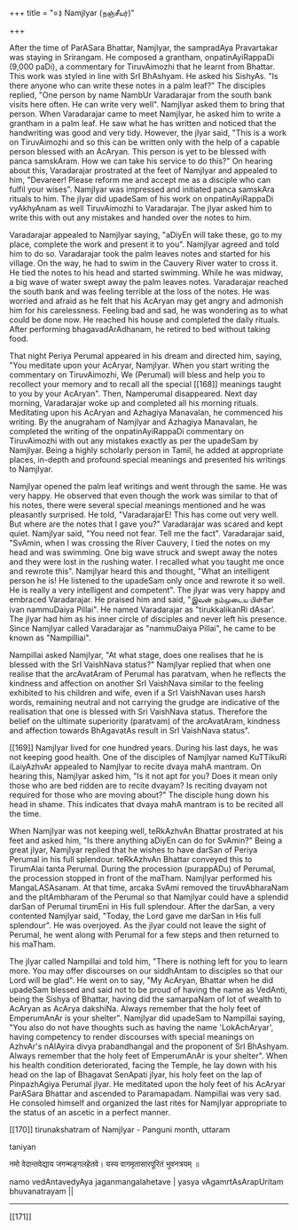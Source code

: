 +++
title = "०३ NamjIyar (நஞ்சீயர்)"

+++

After the time of ParASara Bhattar, NamjIyar, the sampradAya Pravartakar was staying in Srirangam. He composed a grantham, onpatinAyiRappaDi (9,000 paDi), a commentary for TiruvAimozhi that he learnt from Bhattar. This work was styled in line with SrI BhAshyam. He asked his SishyAs. "Is there anyone who can write these notes in a palm leaf?" The disciples replied, "One person by name NambUr Varadarajar from the south bank visits here often. He can write very well". NamjIyar asked them to bring that person. When Varadarajar came to meet NamjIyar, he asked him to write a grantham in a palm leaf. He saw what he has written and noticed that the handwriting was good and very tidy. However, the jIyar said, "This is a work on TiruvAimozhi and so this can be written only with the help of a capable person blessed with an AcAryan. This person is yet to be blessed with panca samskAram. How we can take his service to do this?" On hearing about this, Varadarajar prostrated at the feet of NamjIyar and appealed to him, "Devareer! Please reform me and accept me as a disciple who can fulfil your wises". NamjIyar was impressed and initiated panca samskAra rituals to him. The jIyar did upadeSam of his work on onpatinAyiRappaDi vyAkhyAnam as well TiruvAimozhi to Varadarajar. The jIyar asked him to write this with out any mistakes and handed over the notes to him.

Varadarajar appealed to NamjIyar saying, "aDiyEn will take these, go to my place, complete the work and present it to you". NamjIyar agreed and told him to do so. Varadarajar took the palm leaves notes and started for his village. On the way, he had to swim in the Cauvery River water to cross it. He tied the notes to his head and started swimming. While he was midway, a big wave of water swept away the palm leaves notes. Varadarajar reached the south bank and was feeling terrible at the loss of the notes. He was worried and afraid as he felt that his AcAryan may get angry and admonish him for his carelessness. Feeling bad and sad, he was wondering as to what could be done now. He reached his house and completed the daily rituals. After performing bhagavadArAdhanam, he retired to bed without taking food.

That night Periya Perumal appeared in his dream and directed him, saying, "You meditate upon your AcAryar, NamjIyar. When you start writing the commentary on TiruvAimozhi, We (Perumal) will bless and help you to recollect your memory and to recall all the special [[168]] meanings taught to you by your AcAryan". Then, Namperumal disappeared. Next day morning, Varadarajar woke up and completed all his morning rituals. Meditating upon his AcAryan and Azhagiya Manavalan, he commenced his writing. By the anugraham of NamjIyar and Azhagiya Manavalan, he completed the writing of the onpatinAyiRappaDi commentary on TiruvAimozhi with out any mistakes exactly as per the upadeSam by NamjIyar. Being a highly scholarly person in Tamil, he added at appropriate places, in-depth and profound special meanings and presented his writings to NamjIyar.

NamjIyar opened the palm leaf writings and went through the same. He was very happy. He observed that even though the work was similar to that of his notes, there were several special meanings mentioned and he was pleasantly surprised. He told, "VaradarajarE! This has come out very well. But where are the notes that I gave you?" Varadarajar was scared and kept quiet. NamjIyar said, "You need not fear. Tell me the fact". Varadarajar said, "SvAmin, when I was crossing the River Cauvery, I tied the notes on my head and was swimming. One big wave struck and swept away the notes and they were lost in the rushing water. I recalled what you taught me once and rewrote this". NamjIyar heard this and thought, "What an intelligent person he is! He listened to the upadeSam only once and rewrote it so well. He is really a very intelligent and competent". The jIyar was very happy and embraced Varadarajar. He praised him and said, "இவன் நம்முடைய பிள்ளை ivan nammuDaiya Pillai". He named Varadarajar as "tirukkalikanRi dAsar’. The jIyar had him as his inner circle of disciples and never left his presence. Since NamjIyar called Varadarajar as "nammuDaiya Pillai", he came to be known as "Nampilliai".

Nampillai asked NamjIyar, "At what stage, does one realises that he is blessed with the SrI VaishNava status?" NamjIyar replied that when one realise that the arcAvatAram of Perumal has paratvam, when he reflects the kindness and affection on another SrI VaishNava similar to the feeling exhibited to his children and wife, even if a SrI VaishNavan uses harsh words, remaining neutral and not carrying the grudge are indicative of the realisation that one is blessed with Sri VaishNava status. Therefore the belief on the ultimate superiority (paratvam) of the arcAvatAram, kindness and affection towards BhAgavatAs result in SrI VaishNava status".

[[169]] NamjIyar lived for one hundred years. During his last days, he was not keeping good health. One of the disciples of NamjIyar named KuTTikuRi iLaiyAzhvAr appealed to NamjIyar to recite dvaya mahA mantram. On hearing this, NamjIyar asked him, "Is it not apt for you? Does it mean only those who are bed ridden are to recite dvayam? Is reciting dvayam not required for those who are moving about?" The disciple hung down his head in shame. This indicates that dvaya mahA mantram is to be recited all the time.

When NamjIyar was not keeping well, teRkAzhvAn Bhattar prostrated at his feet and asked him, "Is there anything aDiyEn can do for SvAmin?" Being a great jIyar, NamjIyar replied that he wishes to have darSan of Periya Perumal in his full splendour. teRkAzhvAn Bhattar conveyed this to TirumAlai tanta Perumal. During the procession (purappADu) of Perumal, the procession stopped in front of the maTham. NamjIyar performed his MangaLASAsanam. At that time, arcaka SvAmi removed the tiruvAbharaNam and the pItAmbharam of the Perumal so that NamjIyar could have a splendid darSan of Perumal tirumEni in His full splendour. After the darSan, a very contented NamjIyar said, "Today, the Lord gave me darSan in His full splendour". He was overjoyed. As the jIyar could not leave the sight of Perumal, he went along with Perumal for a few steps and then returned to his maTham.

The jIyar called Nampillai and told him, "There is nothing left for you to learn more. You may offer discourses on our siddhAntam to disciples so that our Lord will be glad". He went on to say, "My AcAryan, Bhattar when he did upadeSam blessed and said not to be proud of having the name as VedAnti, being the Sishya of Bhattar, having did the samarpaNam of lot of wealth to AcAryan as AcArya dakshiNa. Always remember that the holy feet of EmperumAnAr is your shelter". NamjIyar did upadeSam to Nampillai saying, "You also do not have thoughts such as having the name 'LokAchAryar', having competency to render discourses with special meanings on AzhvAr's nAlAyira divya prabandhangal and the proponent of SrI BhAshyam. Always remember that the holy feet of EmperumAnAr is your shelter". When his health condition deteriorated, facing the Temple, he lay down with his head on the lap of Bhagavat SenApati jIyar, his holy feet on the lap of PinpazhAgiya Perumal jIyar. He meditated upon the holy feet of his AcAryar ParASara Bhattar and ascended to Paramapadam. Nampillai was very sad. He consoled himself and organized the last rites for NamjIyar appropriate to the status of an ascetic in a perfect manner.

[[170]] tirunakshatram of NamjIyar - Panguni month, uttaram

taniyan

नमो वेदान्तवेद्याय जगन्मङ्गलहेतवे। यस्य वागमृतासारपूरितं भुवनत्रयम् ॥

namo vedAntavedyAya jaganmangalahetave | yasya vAgamrtAsArapUritam bhuvanatrayam ||

**** 





[[171]]
